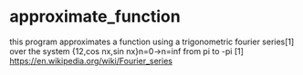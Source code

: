 # approximate_function
this program approximates a function using a trigonometric fourier series[1] over the system {12,cos nx,sin nx}n=0->n=inf from pi to -pi
[1] https://en.wikipedia.org/wiki/Fourier_series
